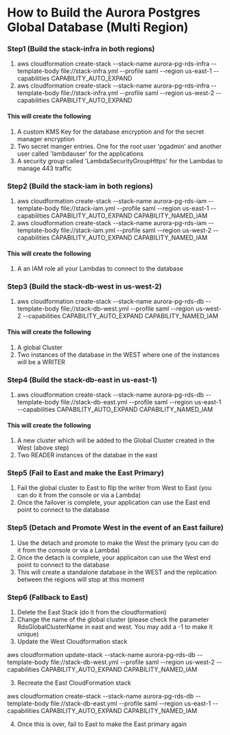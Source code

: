 # How to Build the Aurora Postgres Global Database (Multi Region)

### Step1 (Build the stack-infra in both regions)

1.  aws cloudformation create-stack --stack-name aurora-pg-rds-infra --template-body file://stack-infra.yml --profile saml --region us-east-1 --capabilities CAPABILITY_AUTO_EXPAND
2.  aws cloudformation create-stack --stack-name aurora-pg-rds-infra --template-body file://stack-infra.yml --profile saml --region us-west-2 --capabilities CAPABILITY_AUTO_EXPAND

#### This will create the following
1. A custom KMS Key for the database encryption and for the secret manager encryption
2. Two secret manger entries. One for the root user 'pgadmin' and another user called 'lambdauser' for the applications
3. A security group called 'LambdaSecurityGroupHttps' for the Lambdas to manage 443 traffic

### Step2 (Build the stack-iam in both regions)

1.  aws cloudformation create-stack --stack-name aurora-pg-rds-iam --template-body file://stack-iam.yml --profile saml --region us-east-1 --capabilities CAPABILITY_AUTO_EXPAND CAPABILITY_NAMED_IAM
2.  aws cloudformation create-stack --stack-name aurora-pg-rds-iam --template-body file://stack-iam.yml --profile saml --region us-west-2 --capabilities CAPABILITY_AUTO_EXPAND CAPABILITY_NAMED_IAM

#### This will create the following
1. A an IAM role all your Lambdas to connect to the database

### Step3 (Build the stack-db-west in us-west-2)

1.  aws cloudformation create-stack --stack-name aurora-pg-rds-db --template-body file://stack-db-west.yml --profile saml --region us-west-2 --capabilities CAPABILITY_AUTO_EXPAND CAPABILITY_NAMED_IAM

#### This will create the following
1. A global Cluster
2. Two instances of the database in the WEST where one of the instances will be a WRITER


### Step4 (Build the stack-db-east in us-east-1)
1.  aws cloudformation create-stack --stack-name aurora-pg-rds-db --template-body file://stack-db-east.yml --profile saml --region us-east-1 --capabilities CAPABILITY_AUTO_EXPAND CAPABILITY_NAMED_IAM

#### This will create the following
1. A new cluster which will be added to the Global Cluster created in the West (above step)
2. Two READER instances of the databae in the east

### Step5 (Fail to East and make the East Primary)
1. Fail the global cluster to East to flip the writer from West to East (you can do it from the console or via a Lambda)
2. Once the failover is complete, your application can use the East end point to connect to the database

### Step5 (Detach and Promote West in the event of an East failure)
1. Use the detach and promote to make the West the primary (you can do it from the console or via a Lambda)
2. Once the detach is complete, your applicaiton can use the West end point to connect to the database
3. This will create a standalone database in the WEST and the replication between the regions will stop at this moment

### Step6 (Fallback to East)
1. Delete the East Stack (do it from the cloudformation)
2. Change the name of the global cluster (please check the parameter RdsGlobalClusterName in east and west. You may add a -1 to make it unique)
3. Update the West Cloudformation stack

aws cloudformation update-stack --stack-name aurora-pg-rds-db --template-body file://stack-db-west.yml --profile saml --region us-west-2 --capabilities CAPABILITY_AUTO_EXPAND CAPABILITY_NAMED_IAM

3. Recreate the East CloudFormation stack

aws cloudformation create-stack --stack-name aurora-pg-rds-db --template-body file://stack-db-east.yml --profile saml --region us-east-1 --capabilities CAPABILITY_AUTO_EXPAND CAPABILITY_NAMED_IAM

4. Once this is over, fail to East to make the East primary again

